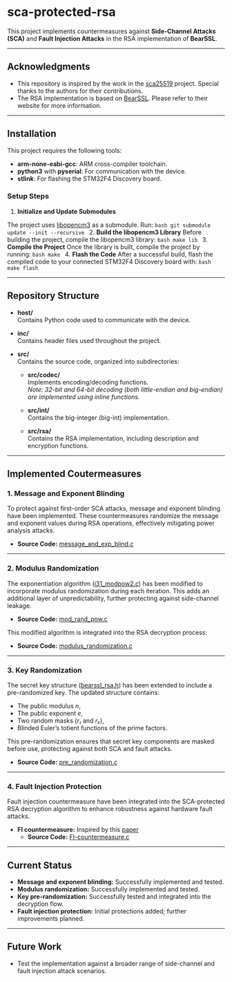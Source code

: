 # **sca-protected-rsa**

This project implements countermeasures against **Side-Channel Attacks (SCA)** and **Fault Injection Attacks** in the RSA implementation of **BearSSL**.

---

## Acknowledgments

- This repository is inspired by the work in the [sca25519](https://github.com/sca-secure-library-sca25519/sca25519) project. Special thanks to the authors for their contributions.
- The RSA implementation is based on [BearSSL](https://www.bearssl.org/). Please refer to their website for more information.

---

## Installation

This project requires the following tools:
- **arm-none-eabi-gcc**: ARM cross-compiler toolchain.
- **python3** with **pyserial**: For communication with the device.
- **stlink**: For flashing the STM32F4 Discovery board.

### Setup Steps

1. **Initialize and Update Submodules**

  The project uses [libopencm3](https://github.com/libopencm3/libopencm3) as a submodule. Run:
    ```bash
    git submodule update --init --recursive
    ```
2. **Build the libopencm3 Library**
  Before building the project, compile the libopencm3 library:
    ```bash
     make lib
    ```
3. **Compile the Project**
  Once the library is built, compile the project by running:
    ```bash
    make
    ```
4. **Flash the Code**
  After a successful build, flash the compiled code to your connected STM32F4 Discovery board with:
    ```bash
    make flash
    ```

---

## Repository Structure

- **host/**  
  Contains Python code used to communicate with the device.

- **inc/**  
  Contains header files used throughout the project.

- **src/**  
  Contains the source code, organized into subdirectories:
  
  - **src/codec/**  
    Implements encoding/decoding functions.  
    *Note: 32-bit and 64-bit decoding (both little-endian and big-endian) are implemented using inline functions.*

  - **src/int/**  
    Contains the big-integer (big-int) implementation.

  - **src/rsa/**  
    Contains the RSA implementation, including description and encryption functions.

---

## Implemented Coutermeasures

### **1. Message and Exponent Blinding**

To protect against first-order SCA attacks, message and exponent blinding have been implemented. These countermeasures randomize the message and exponent values during RSA operations, effectively mitigating power analysis attacks.

- **Source Code:** [message_and_exp_blind.c](src/rsa/message_and_exp_blind.c)

---

### **2. Modulus Randomization**

The exponentiation algorithm ([i31_modpow2.c](src/int/i31_modpow2.c)) has been modified to incorporate modulus randomization during each iteration. This adds an additional layer of unpredictability, further protecting against side-channel leakage.

- **Source Code:** [mod_rand_pow.c](src/int/mod_rand_pow.c)

This modified algorithm is integrated into the RSA decryption process:

- **Source Code:** [modulus_randomization.c](src/rsa/modulus_randomization.c)

---

### **3. Key Randomization**

The secret key structure ([bearssl_rsa.h](inc/bearssl_rsa.h)) has been extended to include a pre-randomized key. The updated structure contains:

- The public modulus *n*,
- The public exponent *e*,
- Two random masks (*r₁* and *r₂*),
- Blinded Euler’s totient functions of the prime factors.

This pre-randomization ensures that secret key components are masked before use, protecting against both SCA and fault attacks.

- **Source Code:** [pre_randomization.c](src/rsa/pre_randomization.c)

---

### **4. Fault Injection Protection**

Fault injection countermeasure have been integrated into the SCA-protected RSA decryption algorithm to enhance robustness against hardware fault attacks.

- **FI countermeasure:** Inspired by this [paper](https://marcjoye.github.io/papers/CJ05fdtc.pdf)
  - **Source Code:** [FI-countermeasure.c](src/rsa/FI-countermeasure.c)

---

## **Current Status**

- **Message and exponent blinding:** Successfully implemented and tested.
- **Modulus randomization:** Successfully implemented and tested.
- **Key pre-randomization:** Successfully tested and integrated into the decryption flow.
- **Fault injection protection:** Initial protections added; further improvements planned.

---

## **Future Work**

- Test the implementation against a broader range of side-channel and fault injection attack scenarios.
